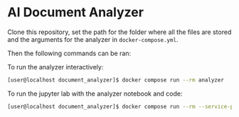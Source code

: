 # AI Document Analyzer

Clone this repository, set the path for the folder where all the files are stored and the arguments for the analyzer in `docker-compose.yml`. 

Then the following commands can be ran:

To run the analyzer interactively:

```bash
[user@localhost document_analyzer]$ docker compose run --rm analyzer
```

To run the jupyter lab with the analyzer notebook and code:

```bash
[user@localhost document_analyzer]$ docker compose run --rm --service-port notebook
```